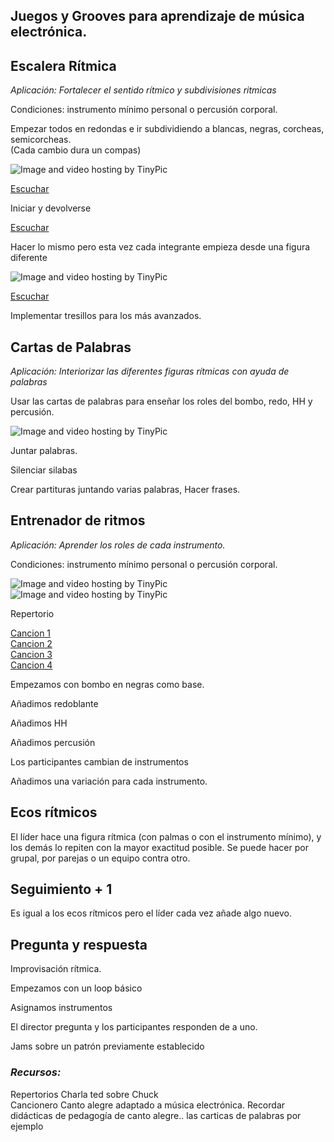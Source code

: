 ## Juegos y Grooves para aprendizaje de música electrónica.




## Escalera Rítmica     
*Aplicación: Fortalecer el sentido rítmico y subdivisiones ritmicas*    

Condiciones: instrumento mínimo personal o percusión corporal.  

Empezar todos en redondas e ir subdividiendo a blancas, negras, corcheas, semicorcheas.   
(Cada cambio dura un compas)   

<img src="http://i62.tinypic.com/28usq3l.png" border="0" alt="Image and video hosting by TinyPic"></a>  

[Escuchar](http://picosong.com/PeBS)

Iniciar y devolverse   

[Escuchar](http://picosong.com/PeBT)  

Hacer lo mismo pero esta vez cada integrante empieza desde una figura diferente  

<img src="http://i62.tinypic.com/2euo486.png" border="0" alt="Image and video hosting by TinyPic"></a>

[Escuchar](http://picosong.com/PeB7)  

Implementar tresillos para los más avanzados.  


## Cartas de Palabras   

*Aplicación: Interiorizar las diferentes figuras rítmicas con ayuda de palabras*

Usar las cartas de palabras para enseñar los roles del bombo, redo, HH y percusión.  

<img src="http://i58.tinypic.com/m7b5sw.jpg" border="0" alt="Image and video hosting by TinyPic"></a>

Juntar palabras.   

Silenciar silabas   

Crear partituras juntando varias palabras, Hacer frases.  

  

## Entrenador de ritmos   


*Aplicación: Aprender los roles de cada instrumento.*

Condiciones: instrumento mínimo personal o percusión corporal.  

<img src="http://i61.tinypic.com/2ilow43.jpg" border="0" alt="Image and video hosting by TinyPic"></a>   
<img src="http://i58.tinypic.com/1sdp95.jpg" border="0" alt="Image and video hosting by TinyPic"></a>   

Repertorio

[Cancion 1](https://www.youtube.com/watch?v=h5EofwRzit0)  
[Cancion 2](https://www.youtube.com/watch?v=s9MszVE7aR4)  
[Cancion 3](https://www.youtube.com/watch?v=f6ZAo1hmpVQ)  
[Cancion 4](https://www.youtube.com/watch?v=uSD4vsh1zDA)  


Empezamos con bombo en negras como base.  

Añadimos redoblante   

Añadimos HH   

Añadimos percusión   

Los participantes cambian de instrumentos   

Añadimos una variación para cada instrumento.   


## Ecos rítmicos      
El líder hace una figura rítmica (con palmas o con el instrumento mínimo), y  los demás lo repiten con la mayor exactitud posible.
Se puede  hacer por grupal, por parejas o un equipo contra otro.      

## Seguimiento + 1      
Es igual a los ecos rítmicos pero el líder cada vez añade algo nuevo.        


## Pregunta y respuesta   

Improvisación rítmica.   

Empezamos con un loop básico   

Asignamos instrumentos   

El director pregunta y los participantes responden de a uno.   




Jams sobre un patrón previamente establecido  

### *Recursos:*

Repertorios
Charla ted sobre Chuck   
Cancionero Canto alegre adaptado a música electrónica.
Recordar didácticas de pedagogía de canto alegre..  las carticas de palabras por ejemplo   






